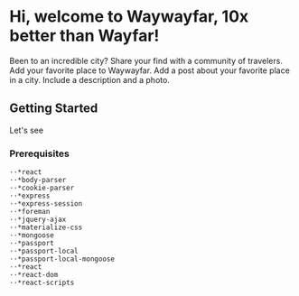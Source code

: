 # Hi, welcome to Waywayfar, 10x better than Wayfar!

Been to an incredible city? Share your find with a community of travelers. Add your favorite place to Waywayfar. Add a post about your favorite place in a city. Include a description and a photo. 

## Getting Started
Let's see

### Prerequisites
```
⋅⋅*react
⋅⋅*body-parser
⋅⋅*cookie-parser
⋅⋅*express
⋅⋅*express-session
⋅⋅*foreman
⋅⋅*jquery-ajax
⋅⋅*materialize-css
⋅⋅*mongoose
⋅⋅*passport
⋅⋅*passport-local
⋅⋅*passport-local-mongoose
⋅⋅*react
⋅⋅*react-dom
⋅⋅*react-scripts
```



